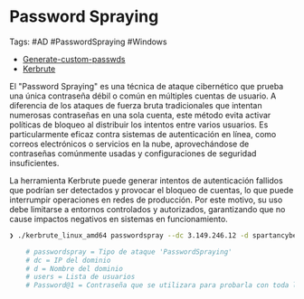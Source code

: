 # Password Spraying 

Tags: #AD #PasswordSpraying #Windows 

* [Generate-custom-passwds](https://www.kali.org/tools/crunch/)
*  [Kerbrute](https://github.com/ropnop/kerbrute)

El "Password Spraying" es una técnica de ataque cibernético que prueba una única contraseña débil o común en múltiples cuentas de usuario. A diferencia de los ataques de fuerza bruta tradicionales que intentan numerosas contraseñas en una sola cuenta, este método evita activar políticas de bloqueo al distribuir los intentos entre varios usuarios. Es particularmente eficaz contra sistemas de autenticación en línea, como correos electrónicos o servicios en la nube, aprovechándose de contraseñas comúnmente usadas y configuraciones de seguridad insuficientes.

La herramienta Kerbrute puede generar intentos de autenticación fallidos que podrían ser detectados y provocar el bloqueo de cuentas, lo que puede interrumpir operaciones en redes de producción. Por este motivo, su uso debe limitarse a entornos controlados y autorizados, garantizando que no cause impactos negativos en sistemas en funcionamiento.

```bash 
❯ ./kerbrute_linux_amd64 passwordspray --dc 3.149.246.12 -d spartancybersec.corp ./users.txt Password@1

	# passwordspray = Tipo de ataque 'PasswordSpraying'
	# dc = IP del dominio 
	# d = Nombre del dominio 
	# users = Lista de usuarios 
	# Password@1 = Contraseña que se utilizara para probarla con toda la lista de usuarios 
```
